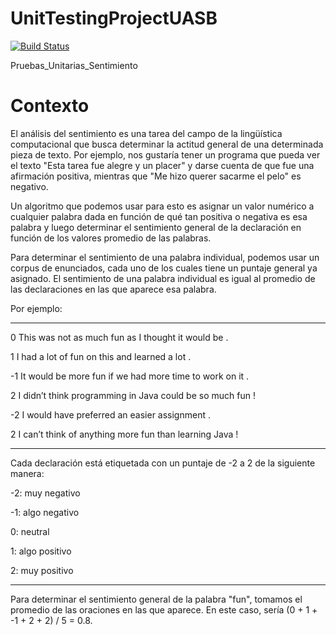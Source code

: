 # UnitTestingProjectUASB
[![Build Status](https://travis-ci.org/claudiasg/UnitTestingProjectUASB.svg?branch=master)](https://travis-ci.org/claudiasg/UnitTestingProjectUASB)

Pruebas_Unitarias_Sentimiento

# Contexto
El análisis del sentimiento es una tarea del campo de la lingüística computacional que busca determinar la actitud general de una determinada pieza de texto. Por ejemplo, nos gustaría tener un programa que pueda ver el texto "Esta tarea fue alegre y un placer" y darse cuenta de que fue una afirmación positiva, mientras que "Me hizo querer sacarme el pelo" es negativo.

Un algoritmo que podemos usar para esto es asignar un valor numérico a cualquier palabra dada en función de qué tan positiva o negativa es esa palabra y luego determinar el sentimiento general de la declaración en función de los valores promedio de las palabras.

Para determinar el sentimiento de una palabra individual, podemos usar un corpus de enunciados, cada uno de los cuales tiene un puntaje general ya asignado. El sentimiento de una palabra individual es igual al promedio de las declaraciones en las que aparece esa palabra.

Por ejemplo:

--------------------------------------------------------------------------------

0 This was not as much fun as I thought it would be .

1 I had a lot of fun on this and learned a lot .

-1 It would be more fun if we had more time to work on it .

2 I didn’t think programming in Java could be so much fun !

-2 I would have preferred an easier assignment .

2 I can’t think of anything more fun than learning Java !

----------------------------------------------------------------------------------

Cada declaración está etiquetada con un puntaje de -2 a 2 de la siguiente manera:

-2: muy negativo

-1: algo negativo

 0: neutral

1: algo positivo

2: muy positivo

------------------------------------------------------------------------------------------------------------------

Para determinar el sentimiento general de la palabra "fun",  tomamos el promedio de las oraciones en las que aparece. En este caso, sería (0 + 1 + -1 + 2 + 2) / 5 = 0.8.
